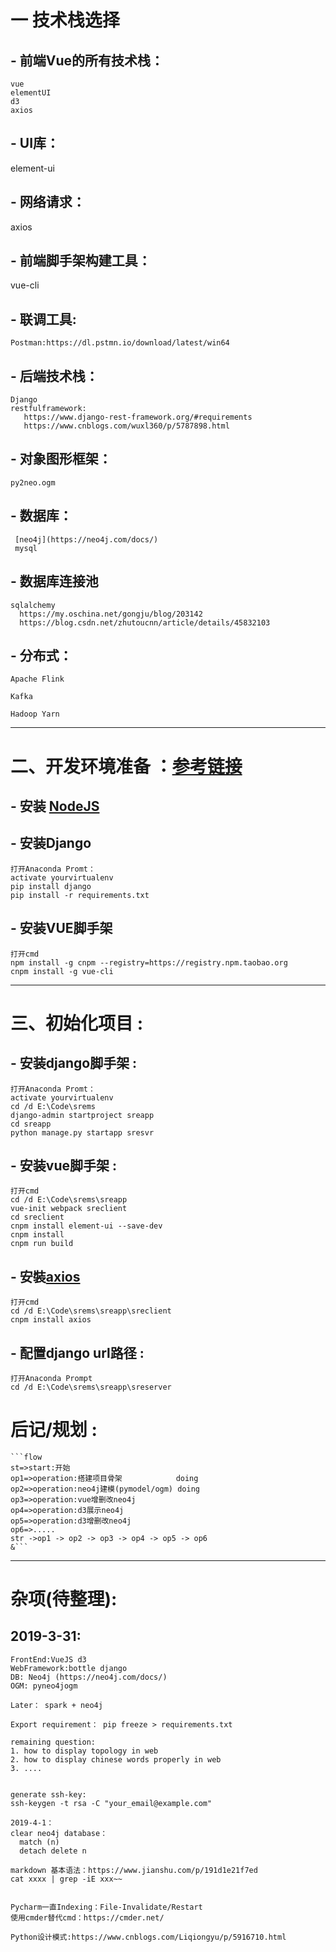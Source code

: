 # 一 技术栈选择
## - **前端Vue的所有技术栈**： 
    vue
    elementUI
    d3
    axios 
## - **UI库**： 
   element-ui
## - **网络请求**：
   axios
## - **前端脚手架构建工具**：
   vue-cli
   
## - **联调工具**:
    Postman:https://dl.pstmn.io/download/latest/win64

## - **后端技术栈**：
    Django
    restfulframework:
       https://www.django-rest-framework.org/#requirements
       https://www.cnblogs.com/wuxl360/p/5787898.html
## - **对象图形框架**：
    py2neo.ogm
## - **数据库**：



     [neo4j](https://neo4j.com/docs/)
     mysql
     
## - **数据库连接池**
    sqlalchemy 
      https://my.oschina.net/gongju/blog/203142
      https://blog.csdn.net/zhutoucnn/article/details/45832103
## - **分布式**：
    
    
    
    Apache Flink
    
    Kafka
    
    Hadoop Yarn
   
---

# **二、开发环境准备** ：[参考链接](https://www.jianshu.com/p/9093894d2614)
## - 安装 <a href="https://nodejs.org/en/" target="_blank">NodeJS</a> ##
   
## - 安装Django ##   
    打开Anaconda Promt：
    activate yourvirtualenv
    pip install django 
    pip install -r requirements.txt
   
## - 安装VUE脚手架 ##
    打开cmd
    npm install -g cnpm --registry=https://registry.npm.taobao.org
    cnpm install -g vue-cli
   
---
   
# **三、初始化项目** :
## - 安装django脚手架 :
    打开Anaconda Promt：
    activate yourvirtualenv
    cd /d E:\Code\srems
    django-admin startproject sreapp
    cd sreapp
    python manage.py startapp sresvr
   

## - 安装vue脚手架 : 
    打开cmd
    cd /d E:\Code\srems\sreapp
    vue-init webpack sreclient
    cd sreclient
    cnpm install element-ui --save-dev
    cnpm install
    cnpm run build

## - 安裝<a href='https://www.cnblogs.com/libin-1/p/6607945.html' target="_blank">axios</a> 
    打开cmd
    cd /d E:\Code\srems\sreapp\sreclient
    cnpm install axios
   
## - 配置django url路径 :
    打开Anaconda Prompt
    cd /d E:\Code\srems\sreapp\sreserver
    
   


#  **后记/规划**  : 
    ```flow
    st=>start:开始
    op1=>operation:搭建项目骨架            doing 
    op2=>operation:neo4j建模(pymodel/ogm) doing
    op3=>operation:vue增删改neo4j
    op4=>operation:d3展示neo4j
    op5=>operation:d3增删改neo4j
    op6=>.....
    str ->op1 -> op2 -> op3 -> op4 -> op5 -> op6
    &```

---


#  杂项(待整理):
## 2019-3-31:
    FrontEnd:VueJS d3
    WebFramework:bottle django
    DB: Neo4j (https://neo4j.com/docs/)
    OGM: pyneo4jogm

    Later： spark + neo4j

    Export requirement： pip freeze > requirements.txt

    remaining question: 
    1. how to display topology in web
    2. how to display chinese words properly in web
    3. ....


    generate ssh-key: 
    ssh-keygen -t rsa -C "your_email@example.com"
    
    2019-4-1：
    clear neo4j database：
      match (n)
      detach delete n
      
    markdown 基本语法：https://www.jianshu.com/p/191d1e21f7ed
    cat xxxx | grep -iE xxx~~
    
    
    Pycharm一直Indexing：File-Invalidate/Restart
    使用cmder替代cmd：https://cmder.net/
    
    Python设计模式:https://www.cnblogs.com/Liqiongyu/p/5916710.html
    